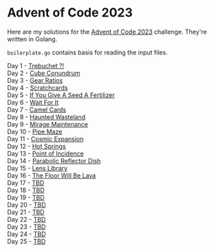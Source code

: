 # Advent of Code 2023

Here are my solutions for the [Advent of Code 2023](https://adventofcode.com/2023) challenge.
They're written in Golang.

`boilerplate.go` contains basis for reading the input files.

Day 1 - [Trebuchet ?!](https://adventofcode.com/2023/day/1)<br>
Day 2 - [Cube Conundrum](https://adventofcode.com/2023/day/2)<br>
Day 3 - [Gear Ratios](https://adventofcode.com/2023/day/3)<br>
Day 4 - [Scratchcards](https://adventofcode.com/2023/day/4)<br>
Day 5 - [If You Give A Seed A Fertilizer](https://adventofcode.com/2023/day/5)<br>
Day 6 - [Wait For It](https://adventofcode.com/2023/day/6)<br>
Day 7 - [Camel Cards](https://adventofcode.com/2023/day/7)<br>
Day 8 - [Haunted Wasteland](https://adventofcode.com/2023/day/8)<br>
Day 9 - [Mirage Maintenance](https://adventofcode.com/2023/day/9)<br>
Day 10 - [Pipe Maze](https://adventofcode.com/2023/day/10)<br>
Day 11 - [Cosmic Expansion](https://adventofcode.com/2023/day/11)<br>
Day 12 - [Hot Springs](https://adventofcode.com/2023/day/12)<br>
Day 13 - [Point of Incidence](https://adventofcode.com/2023/day/13)<br>
Day 14 - [Parabolic Reflector Dish](https://adventofcode.com/2023/day/14)<br>
Day 15 - [Lens Library](https://adventofcode.com/2023/day/15)<br>
Day 16 - [The Floor Will Be Lava](https://adventofcode.com/2023/day/16)<br>
Day 17 - [TBD](https://adventofcode.com/2023/day/17)<br>
Day 18 - [TBD](https://adventofcode.com/2023/day/18)<br>
Day 19 - [TBD](https://adventofcode.com/2023/day/19)<br>
Day 20 - [TBD](https://adventofcode.com/2023/day/20)<br>
Day 21 - [TBD](https://adventofcode.com/2023/day/21)<br>
Day 22 - [TBD](https://adventofcode.com/2023/day/22)<br>
Day 23 - [TBD](https://adventofcode.com/2023/day/23)<br>
Day 24 - [TBD](https://adventofcode.com/2023/day/24)<br>
Day 25 - [TBD](https://adventofcode.com/2023/day/25)<br>



